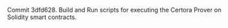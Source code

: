 Commit 3dfd628.                    Build and Run scripts for executing the Certora Prover on Solidity smart contracts.